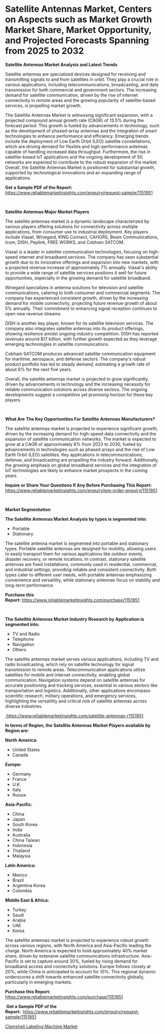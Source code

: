 <p><h1>Satellite Antennas Market, Centers on Aspects such as Market Growth Market Share, Market Opportunity, and Projected Forecasts Spanning from 2025 to 2032</h1></p><p><strong>Satellite Antennas Market Analysis and Latest Trends</strong></p>
<p><p>Satellite antennas are specialized devices designed for receiving and transmitting signals to and from satellites in orbit. They play a crucial role in various applications, including telecommunications, broadcasting, and data transmission for both commercial and government sectors. The increasing demand for satellite communication, driven by the rise of internet connectivity in remote areas and the growing popularity of satellite-based services, is propelling market growth.</p><p>The Satellite Antennas Market is witnessing significant expansion, with a projected compound annual growth rate (CAGR) of 13.5% during the forecast period. This growth is fueled by advancements in technology, such as the development of phased-array antennas and the integration of smart technologies to enhance performance and efficiency. Emerging trends include the deployment of Low Earth Orbit (LEO) satellite constellations, which are driving demand for flexible and high-performance antennas capable of handling increased data throughput. Furthermore, the rise in satellite-based IoT applications and the ongoing development of 5G networks are expected to contribute to the robust expansion of the market. Overall, the Satellite Antennas Market is positioned for substantial growth, supported by technological innovations and an expanding range of applications.</p></p>
<p><strong>Get a Sample PDF of the Report:&nbsp;</strong> <a href="https://www.reliablemarketinsights.com/enquiry/request-sample/1151951?utm_campaign=2012&utm_medium=2&utm_source=Github&utm_content=ia&utm_term=19022025&utm_id=satellite-antennas">https://www.reliablemarketinsights.com/enquiry/request-sample/1151951</a></p>
<p>&nbsp;</p>
<p><strong>Satellite Antennas Major Market Players</strong></p>
<p><p>The satellite antennas market is a dynamic landscape characterized by various players offering solutions for connectivity across multiple applications, from consumer use to industrial deployment. Key players include Viasat, Winegard, KING Connect, CAHORS, Beam Communications, Icom, DISH, Peplink, FREE WORKS, and Cobham SATCOM.</p><p>Viasat is a leader in satellite communication technologies, focusing on high-speed internet and broadband services. The company has seen substantial growth due to its innovative offerings and expansion into new markets, with a projected revenue increase of approximately 7% annually. Viasat's ability to provide a wide range of satellite services positions it well for future opportunities, especially in the growing demand for satellite broadband.</p><p>Winegard specializes in antenna solutions for television and satellite communications, catering to both consumer and commercial segments. The company has experienced consistent growth, driven by the increasing demand for mobile connectivity, projecting future revenue growth of about 5% annually. Their commitment to enhancing signal reception continues to open new revenue streams.</p><p>DISH is another key player, known for its satellite television services. The company also integrates satellite antennas into its product offerings, showing resilience amidst ongoing industry competition. DISH has reported revenues around $17 billion, with further growth expected as they leverage emerging technologies in satellite communications.</p><p>Cobham SATCOM produces advanced satellite communication equipment for maritime, aerospace, and defense sectors. The company's robust product portfolio has led to steady demand, estimating a growth rate of about 6% for the next five years.</p><p>Overall, the satellite antennas market is projected to grow significantly, driven by advancements in technology and the increasing necessity for reliable communication solutions across diverse sectors. The ongoing developments suggest a competitive yet promising horizon for these key players.</p></p>
<p>&nbsp;</p>
<p><strong>What Are The Key Opportunities For Satellite Antennas Manufacturers?</strong></p>
<p><p>The satellite antennas market is projected to experience significant growth, driven by the increasing demand for high-speed data connectivity and the expansion of satellite communication networks. The market is expected to grow at a CAGR of approximately 8% from 2023 to 2030, fueled by advancements in technologies such as phased arrays and the rise of Low Earth Orbit (LEO) satellites. Key applications in telecommunications, defense, and broadcasting are propelling the industry forward. Additionally, the growing emphasis on global broadband services and the integration of IoT technologies are likely to enhance market prospects in the coming years.</p></p>
<p><strong>Inquire or Share Your Questions If Any Before Purchasing This Report:</strong> <a href="https://www.reliablemarketinsights.com/enquiry/pre-order-enquiry/1151951?utm_campaign=2012&utm_medium=2&utm_source=Github&utm_content=ia&utm_term=19022025&utm_id=satellite-antennas">https://www.reliablemarketinsights.com/enquiry/pre-order-enquiry/1151951</a></p>
<p>&nbsp;</p>
<p><strong>Market Segmentation</strong></p>
<p><strong>The Satellite Antennas Market Analysis by types is segmented into:</strong></p>
<p><ul><li>Portable</li><li>Stationary</li></ul></p>
<p><p>The satellite antenna market is segmented into portable and stationary types. Portable satellite antennas are designed for mobility, allowing users to easily transport them for various applications like outdoor events, disaster recovery, or remote locations. In contrast, stationary satellite antennas are fixed installations, commonly used in residential, commercial, and industrial settings, providing reliable and consistent connectivity. Both types cater to different user needs, with portable antennas emphasizing convenience and versatility, while stationary antennas focus on stability and long-term performance.</p></p>
<p><strong>Purchase this Report:&nbsp;</strong><a href="https://www.reliablemarketinsights.com/purchase/1151951?utm_campaign=2012&utm_medium=2&utm_source=Github&utm_content=ia&utm_term=19022025&utm_id=satellite-antennas">https://www.reliablemarketinsights.com/purchase/1151951</a></p>
<p>&nbsp;</p>
<p><strong>The Satellite Antennas Market Industry Research by Application is segmented into:</strong></p>
<p><ul><li>TV and Radio</li><li>Telephone</li><li>Navigation</li><li>Others</li></ul></p>
<p><p>The satellite antennas market serves various applications, including TV and radio broadcasting, which rely on satellite technology for signal transmission to remote areas. Telecommunication applications utilize satellites for mobile and internet connectivity, enabling global communication. Navigation systems depend on satellite antennas for accurate positioning and tracking services, essential in various sectors like transportation and logistics. Additionally, other applications encompass scientific research, military operations, and emergency services, highlighting the versatility and critical role of satellite antennas across diverse industries.</p></p>
<p><a href="https://www.reliablemarketinsights.com/satellite-antennas-r1151951?utm_campaign=2012&utm_medium=2&utm_source=Github&utm_content=ia&utm_term=19022025&utm_id=satellite-antennas">&nbsp;https://www.reliablemarketinsights.com/satellite-antennas-r1151951</a></p>
<p><strong>In terms of Region, the Satellite Antennas Market Players available by Region are:</strong></p>
<p>
    <p> <strong> North America: </strong>
        <ul>
            <li>United States</li>
            <li>Canada</li>
        </ul>
        </p> 
    <p> <strong> Europe: </strong>
        <ul>
            <li>Germany</li>
            <li>France</li>
            <li>U.K.</li>
            <li>Italy</li>
            <li>Russia</li>
        </ul>
        </p> 
    <p> <strong> Asia-Pacific: </strong>
        <ul>
            <li>China</li>
            <li>Japan</li>
            <li>South Korea</li>
            <li>India</li>
            <li>Australia</li>
            <li>China Taiwan</li>
            <li>Indonesia</li>
            <li>Thailand</li>
            <li>Malaysia</li>
        </ul>
        </p> 
    <p> <strong> Latin America: </strong>
        <ul>
            <li>Mexico</li>
            <li>Brazil</li>
            <li>Argentina Korea</li>
            <li>Colombia</li>
        </ul>
        </p> 
    <p> <strong> Middle East & Africa: </strong>
        <ul>
            <li>Turkey</li>
            <li>Saudi</li>
            <li>Arabia</li>
            <li>UAE</li>
            <li>Korea</li>
        </ul>
    </p>
    </p>
<p><p>The satellite antennas market is projected to experience robust growth across various regions, with North America and Asia-Pacific leading the charge. North America is expected to hold approximately 40% market share, driven by extensive satellite communications infrastructure. Asia-Pacific is set to capture around 30%, fueled by rising demand for broadband access and connectivity solutions. Europe follows closely at 20%, while China is anticipated to account for 10%. This regional dynamic underscores a shift towards enhanced satellite connectivity globally, particularly in emerging markets.</p></p>
<p><strong>Purchase this Report: </strong><a href="https://www.reliablemarketinsights.com/purchase/1151951?utm_campaign=2012&utm_medium=2&utm_source=Github&utm_content=ia&utm_term=19022025&utm_id=satellite-antennas">https://www.reliablemarketinsights.com/purchase/1151951</a></p>
<p>&nbsp;<strong>Get a Sample PDF of the Report:&nbsp;&nbsp;</strong><a href="https://www.reliablemarketinsights.com/enquiry/request-sample/1151951?utm_campaign=2012&utm_medium=2&utm_source=Github&utm_content=ia&utm_term=19022025&utm_id=satellite-antennas">https://www.reliablemarketinsights.com/enquiry/request-sample/1151951</a></p>
<p><strong></strong></p>
<p><p><a href="https://github.com/GenaGaines34/Market-Research-Report-List-1/blob/main/clamshell-labeling-machine-market.md?utm_campaign=2012&utm_medium=2&utm_source=Github&utm_content=ia&utm_term=19022025&utm_id=satellite-antennas">Clamshell Labeling Machine Market</a></p></p>